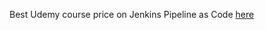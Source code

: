 
Best Udemy course price on Jenkins Pipeline as Code [here](https://www.udemy.com/course/jenkins-pipeline-as-code-all-you-need-to-know-from-a-z/?couponCode=F2B11B39A0E006603998)
